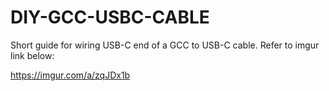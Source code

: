 # DIY-GCC-USBC-CABLE
Short guide for wiring USB-C end of a GCC to USB-C cable. Refer to imgur link below:

https://imgur.com/a/zqJDx1b
